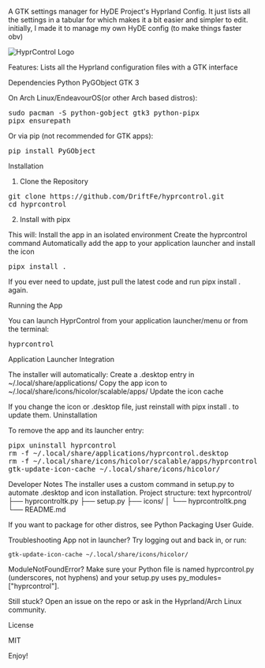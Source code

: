 
A GTK settings manager for HyDE Project's Hyprland Config. It just lists all the settings in a tabular for which makes it a bit easier and simpler to edit. initially, I made it to manage my own HyDE config (to make things faster obv)


![HyprControl Logo](https://www.dropbox.com/scl/fi/aa49jnj5jzk3p4402vllc/hyprcontrol.png?rlkey=s7evydc7anb4qu1nj54lcnrp1&st=58oftqv9&dl=1)


Features:
        Lists all the Hyprland configuration files with a GTK interface
    
Dependencies
    Python
    PyGObject
    GTK 3

On Arch Linux/EndeavourOS(or other Arch based distros):

<pre>
sudo pacman -S python-gobject gtk3 python-pipx
pipx ensurepath </pre>

Or via pip (not recommended for GTK apps):

<pre>
pip install PyGObject</pre>

Installation
1. Clone the Repository

<pre>
git clone https://github.com/DriftFe/hyprcontrol.git
cd hyprcontrol</pre>

2. Install with pipx

This will:
    Install the app in an isolated environment
    Create the hyprcontrol command
    Automatically add the app to your application launcher and install the icon

<pre>
pipx install .</pre>
    
If you ever need to update, just pull the latest code and run pipx install . again.

Running the App

You can launch HyprControl from your application launcher/menu
or from the terminal:

<pre>
hyprcontrol</pre>

Application Launcher Integration

The installer will automatically:
    Create a .desktop entry in ~/.local/share/applications/
    Copy the app icon to ~/.local/share/icons/hicolor/scalable/apps/
    Update the icon cache

If you change the icon or .desktop file, just reinstall with pipx install . to update them.
Uninstallation

To remove the app and its launcher entry:

<pre>
pipx uninstall hyprcontrol
rm -f ~/.local/share/applications/hyprcontrol.desktop
rm -f ~/.local/share/icons/hicolor/scalable/apps/hyprcontrol.png
gtk-update-icon-cache ~/.local/share/icons/hicolor/</pre>

Developer Notes
    The installer uses a custom command in setup.py to automate .desktop and icon installation.
    Project structure:
    text
    hyprcontrol/
    ├── hyprcontroltk.py
    ├── setup.py
    ├── icons/
    │   └── hyprcontroltk.png
    └── README.md

If you want to package for other distros, see Python Packaging User Guide.

Troubleshooting
    App not in launcher?
    Try logging out and back in, or run:

    
    gtk-update-icon-cache ~/.local/share/icons/hicolor/

ModuleNotFoundError?
    Make sure your Python file is named hyprcontrol.py (underscores, not hyphens) and your setup.py uses py_modules=["hyprcontrol"].

Still stuck?
    Open an issue on the repo or ask in the Hyprland/Arch Linux community.

License

MIT

Enjoy!
